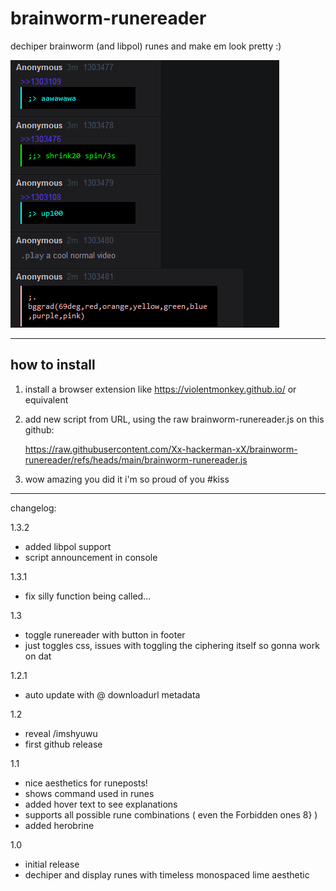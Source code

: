 # brainworm-runereader
dechiper brainworm (and libpol) runes and make em look pretty :)

![a gif demonstrating the unthinkable power of this extension](https://raw.githubusercontent.com/Xx-hackerman-xX/brainworm-runereader/refs/heads/main/demo.gif)

---

## how to install

1. install a browser extension like https://violentmonkey.github.io/ or equivalent
2. add new script from URL, using the raw brainworm-runereader.js on this github:
   
   https://raw.githubusercontent.com/Xx-hackerman-xX/brainworm-runereader/refs/heads/main/brainworm-runereader.js
4. wow amazing you did it i'm so proud of you #kiss
---

changelog:

1.3.2
- added libpol support
- script announcement in console

1.3.1
- fix silly function being called...

1.3
- toggle runereader with button in footer
 - just toggles css, issues with toggling the ciphering itself so gonna work on dat

1.2.1
- auto update with @ downloadurl metadata

1.2
- reveal /imshyuwu
- first github release

1.1
- nice aesthetics for runeposts!
- shows command used in runes
- added hover text to see explanations
- supports all possible rune combinations ( even the Forbidden ones 8} )
- added herobrine

1.0
- initial release
- dechiper and display runes with timeless monospaced lime aesthetic
